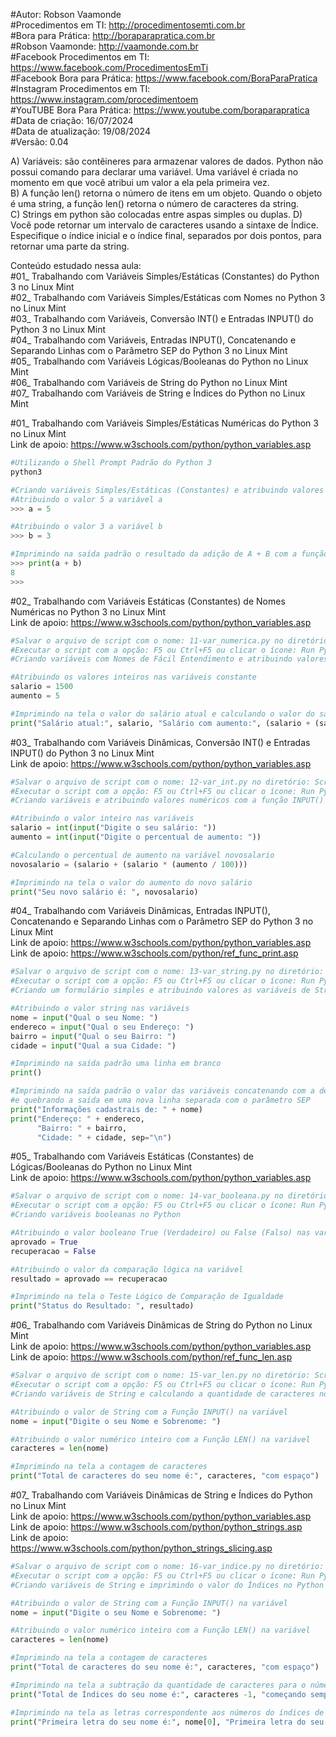 #Autor: Robson Vaamonde<br>
#Procedimentos em TI: http://procedimentosemti.com.br<br>
#Bora para Prática: http://boraparapratica.com.br<br>
#Robson Vaamonde: http://vaamonde.com.br<br>
#Facebook Procedimentos em TI: https://www.facebook.com/ProcedimentosEmTi<br>
#Facebook Bora para Prática: https://www.facebook.com/BoraParaPratica<br>
#Instagram Procedimentos em TI: https://www.instagram.com/procedimentoem<br>
#YouTUBE Bora Para Prática: https://www.youtube.com/boraparapratica<br>
#Data de criação: 16/07/2024<br>
#Data de atualização: 19/08/2024<br>
#Versão: 0.04<br>

A) Variáveis: ​são contêineres para armazenar valores de dados. Python não possui comando para declarar uma variável. Uma variável é criada no momento em que você atribui um valor a ela pela primeira vez.<br>
B) A função len() retorna o número de itens em um objeto. Quando o objeto é uma string, a função len() retorna o número de caracteres da string.<br>
C) Strings em python são colocadas entre aspas simples ou duplas.
D) Você pode retornar um intervalo de caracteres usando a sintaxe de Índice. Especifique o índice inicial e o índice final, separados por dois pontos, para retornar uma parte da string.

Conteúdo estudado nessa aula:<br>
#01_ Trabalhando com Variáveis Simples/Estáticas (Constantes) do Python 3 no Linux Mint<br>
#02_ Trabalhando com Variáveis Simples/Estáticas com Nomes no Python 3 no Linux Mint<br>
#03_ Trabalhando com Variáveis, Conversão INT() e Entradas INPUT() do Python 3 no Linux Mint<br>
#04_ Trabalhando com Variáveis, Entradas INPUT(), Concatenando e Separando Linhas com o Parâmetro SEP do Python 3 no Linux Mint<br>
#05_ Trabalhando com Variáveis Lógicas/Booleanas do Python no Linux Mint<br>
#06_ Trabalhando com Variáveis de String do Python no Linux Mint<br>
#07_ Trabalhando com Variáveis de String e Índices do Python no Linux Mint<br>

#01_ Trabalhando com Variáveis Simples/Estáticas Numéricas do Python 3 no Linux Mint<br>
Link de apoio: https://www.w3schools.com/python/python_variables.asp
```bash
#Utilizando o Shell Prompt Padrão do Python 3
python3
```
```python
#Criando variáveis Simples/Estáticas (Constantes) e atribuindo valores numéricos
#Atribuindo o valor 5 a variável a
>>> a = 5

#Atribuindo o valor 3 a variável b
>>> b = 3

#Imprimindo na saída padrão o resultado da adição de A + B com a função PRINT()
>>> print(a + b)
8
>>>
```

#02_ Trabalhando com Variáveis Estáticas (Constantes) de Nomes Numéricas no Python 3 no Linux Mint<br>
Link de apoio: https://www.w3schools.com/python/python_variables.asp
```python
#Salvar o arquivo de script com o nome: 11-var_numerica.py no diretório: ScriptsPython
#Executar o script com a opção: F5 ou Ctrl+F5 ou clicar o ícone: Run Python File
#Criando variáveis com Nomes de Fácil Entendimento e atribuindo valores numéricos

#Atribuindo os valores inteiros nas variáveis constante
salario = 1500
aumento = 5

#Imprimindo na tela o valor do salário atual e calculando o valor do salário com aumento
print("Salário atual:", salario, "Salário com aumento:", (salario + (salario * (aumento / 100))))
```

#03_ Trabalhando com Variáveis Dinâmicas, Conversão INT() e Entradas INPUT() do Python 3 no Linux Mint<br>
Link de apoio: https://www.w3schools.com/python/python_variables.asp
```python
#Salvar o arquivo de script com o nome: 12-var_int.py no diretório: ScriptsPython
#Executar o script com a opção: F5 ou Ctrl+F5 ou clicar o ícone: Run Python File
#Criando variáveis e atribuindo valores numéricos com a função INPUT()

#Atribuindo o valor inteiro nas variáveis
salario = int(input("Digite o seu salário: "))
aumento = int(input("Digite o percentual de aumento: "))

#Calculando o percentual de aumento na variável novosalario
novosalario = (salario + (salario * (aumento / 100)))

#Imprimindo na tela o valor do aumento do novo salário
print("Seu novo salário é: ", novosalario)
```

#04_ Trabalhando com Variáveis Dinâmicas, Entradas INPUT(), Concatenando e Separando Linhas com o Parâmetro SEP do Python 3 no Linux Mint<br>
Link de apoio: https://www.w3schools.com/python/python_variables.asp<br>
Link de apoio: https://www.w3schools.com/python/ref_func_print.asp
```python
#Salvar o arquivo de script com o nome: 13-var_string.py no diretório: ScriptsPython
#Executar o script com a opção: F5 ou Ctrl+F5 ou clicar o ícone: Run Python File
#Criando um formulário simples e atribuindo valores as variáveis de String com a função INPUT()

#Atribuindo o valor string nas variáveis
nome = input("Qual o seu Nome: ")
endereco = input("Qual o seu Endereço: ")
bairro = input("Qual o seu Bairro: ")
cidade = input("Qual a sua Cidade: ")

#Imprimindo na saída padrão uma linha em branco
print()

#Imprimindo na saída padrão o valor das variáveis concatenando com a descrição
#e quebrando a saída em uma nova linha separada com o parâmetro SEP
print("Informações cadastrais de: " + nome)
print("Endereço: " + endereco,
      "Bairro: " + bairro,
      "Cidade: " + cidade, sep="\n")
```

#05_ Trabalhando com Variáveis Estáticas (Constantes) de Lógicas/Booleanas do Python no Linux Mint<br>
Link de apoio: https://www.w3schools.com/python/python_variables.asp
```python
#Salvar o arquivo de script com o nome: 14-var_booleana.py no diretório: ScriptsPython
#Executar o script com a opção: F5 ou Ctrl+F5 ou clicar o ícone: Run Python File
#Criando variáveis booleanas no Python

#Atribuindo o valor booleano True (Verdadeiro) ou False (Falso) nas variáveis
aprovado = True
recuperacao = False

#Atribuindo o valor da comparação lógica na variável
resultado = aprovado == recuperacao

#Imprimindo na tela o Teste Lógico de Comparação de Igualdade
print("Status do Resultado: ", resultado)
```

#06_ Trabalhando com Variáveis Dinâmicas de String do Python no Linux Mint<br>
Link de apoio: https://www.w3schools.com/python/python_variables.asp<br>
Link de apoio: https://www.w3schools.com/python/ref_func_len.asp
```python
#Salvar o arquivo de script com o nome: 15-var_len.py no diretório: ScriptsPython
#Executar o script com a opção: F5 ou Ctrl+F5 ou clicar o ícone: Run Python File
#Criando variáveis de String e calculando a quantidade de caracteres no Python

#Atribuindo o valor de String com a Função INPUT() na variável
nome = input("Digite o seu Nome e Sobrenome: ")

#Atribuindo o valor numérico inteiro com a Função LEN() na variável
caracteres = len(nome)

#Imprimindo na tela a contagem de caracteres
print("Total de caracteres do seu nome é:", caracteres, "com espaço")
```

#07_ Trabalhando com Variáveis Dinâmicas de String e Índices do Python no Linux Mint<br>
Link de apoio: https://www.w3schools.com/python/python_variables.asp<br>
Link de apoio: https://www.w3schools.com/python/python_strings.asp<br>
Link de apoio: https://www.w3schools.com/python/python_strings_slicing.asp
```python
#Salvar o arquivo de script com o nome: 16-var_indice.py no diretório: ScriptsPython
#Executar o script com a opção: F5 ou Ctrl+F5 ou clicar o ícone: Run Python File
#Criando variáveis de String e imprimindo o valor do Índices no Python

#Atribuindo o valor de String com a Função INPUT() na variável
nome = input("Digite o seu Nome e Sobrenome: ")

#Atribuindo o valor numérico inteiro com a Função LEN() na variável
caracteres = len(nome)

#Imprimindo na tela a contagem de caracteres
print("Total de caracteres do seu nome é:", caracteres, "com espaço")

#Imprimindo na tela a subtração da quantidade de caracteres para o número correto do Índice
print("Total de Índices do seu nome é:", caracteres -1, "começando sempre com 0 (zero)")

#Imprimindo na tela as letras correspondente aos números do índices de cada carácter
print("Primeira letra do seu nome é:", nome[0], "Primeira letra do seu sobrenome é:", nome[7])
```